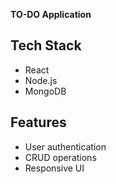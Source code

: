**TO-DO Application**

## Tech Stack

- React
- Node.js
- MongoDB

## Features

- User authentication
- CRUD operations
- Responsive UI
